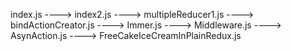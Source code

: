 index.js ----> index2.js ----> multipleReducer1.js ----> bindActionCreator.js ----> Immer.js ----> Middleware.js ----> AsynAction.js ----> FreeCakeIceCreamInPlainRedux.js
